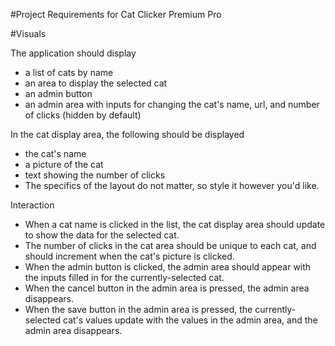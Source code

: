 #Project Requirements for Cat Clicker Premium Pro

#Visuals

The application should display

- a list of cats by name
- an area to display the selected cat
- an admin button
- an admin area with inputs for changing the cat's name, url, and number of clicks (hidden by default)

In the cat display area, the following should be displayed

- the cat's name
- a picture of the cat
- text showing the number of clicks
- The specifics of the layout do not matter, so style it however you'd like.

Interaction

- When a cat name is clicked in the list, the cat display area should update to show the data for the selected cat.
- The number of clicks in the cat area should be unique to each cat, and should increment when the cat's picture is clicked.
- When the admin button is clicked, the admin area should appear with the inputs filled in for the currently-selected cat.
- When the cancel button in the admin area is pressed, the admin area disappears.
- When the save button in the admin area is pressed, the currently-selected cat's values update with the values in the admin area, and the admin area disappears.